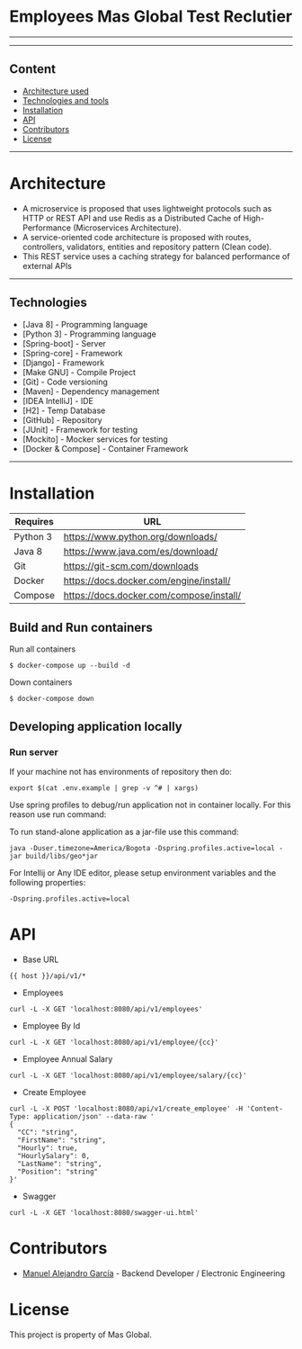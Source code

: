 # Employees Mas Global Test Reclutier

---


   
----
## Content

- [Architecture used](#Architecture)
- [Technologies and tools](#Technologies)
- [Installation](#Installation)
- [API](#API)
- [Contributors](#Contributors)
- [License](#License)

----

# Architecture

- A microservice is proposed that uses lightweight protocols such as HTTP or REST API and use Redis as a Distributed Cache of High-Performance (Microservices Architecture).
- A service-oriented code architecture is proposed with routes, controllers, validators, entities and repository pattern (Clean code).
- This REST service uses a caching strategy for balanced performance of external APIs
----


## Technologies

* [Java 8] - Programming language
* [Python 3] - Programming language
* [Spring-boot] - Server
* [Spring-core] - Framework
* [Django] - Framework
* [Make GNU] - Compile Project
* [Git] - Code versioning
* [Maven] - Dependency management
* [IDEA IntelliJ] - IDE
* [H2] - Temp Database
* [GitHub] - Repository
* [JUnit] - Framework for testing
* [Mockito] - Mocker services for testing
* [Docker & Compose] - Container Framework

-------

# Installation


| Requires | URL |
| ------ | ------ |
| Python 3 | https://www.python.org/downloads/ |
| Java 8 | https://www.java.com/es/download/ |
| Git | https://git-scm.com/downloads |
| Docker | https://docs.docker.com/engine/install/ |
| Compose | https://docs.docker.com/compose/install/ |



## Build and Run containers

Run all containers
```
$ docker-compose up --build -d
```

Down containers
```
$ docker-compose down
```

## Developing application locally

### Run server
If your machine not has environments of repository then do:

```
export $(cat .env.example | grep -v ^# | xargs)
```

Use spring profiles to debug/run application not in container locally. For this reason use run command:

To run stand-alone application as a jar-file use this command:
```
java -Duser.timezone=America/Bogota -Dspring.profiles.active=local -jar build/libs/geo*jar
```

For Intellij or Any IDE editor, please setup environment variables and the following properties:
```
-Dspring.profiles.active=local
```

# API

- Base URL
```
{{ host }}/api/v1/*
```
- Employees
```
curl -L -X GET 'localhost:8080/api/v1/employees'
```
- Employee By Id
```
curl -L -X GET 'localhost:8080/api/v1/employee/{cc}'
```
- Employee Annual Salary
```
curl -L -X GET 'localhost:8080/api/v1/employee/salary/{cc}'
```
- Create Employee
```
curl -L -X POST 'localhost:8080/api/v1/create_employee' -H 'Content-Type: application/json' --data-raw '
{
  "CC": "string",
  "FirstName": "string",
  "Hourly": true,
  "HourlySalary": 0,
  "LastName": "string",
  "Position": "string"
}'
```
- Swagger
```
curl -L -X GET 'localhost:8080/swagger-ui.html'
```

# Contributors
- [Manuel Alejandro García](https://www.linkedin.com/in/manuel-alejandro-garcia-romero-01b1b1187/) - Backend Developer / Electronic Engineering

# License
This project is property of Mas Global.